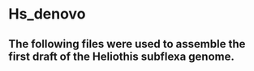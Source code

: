 # Hs_denovo
## The following files were used to assemble the first draft of the Heliothis subflexa genome.
